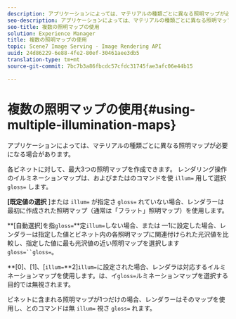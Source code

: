```yaml
---
description: アプリケーションによっては、マテリアルの種類ごとに異なる照明マップが必要になる場合があります。
seo-description: アプリケーションによっては、マテリアルの種類ごとに異なる照明マップが必要になる場合があります。
seo-title: 複数の照明マップの使用
solution: Experience Manager
title: 複数の照明マップの使用
topic: Scene7 Image Serving - Image Rendering API
uuid: 24d86229-6e88-4fe2-80ef-30461aee3db5
translation-type: tm+mt
source-git-commit: 7bc7b3a86fbcdc57cfdc31745fae3afc06e44b15

---
```



# 複数の照明マップの使用{#using-multiple-illumination-maps}

アプリケーションによっては、マテリアルの種類ごとに異なる照明マップが必要になる場合があります。

各ビネットに対して、最大3つの照明マップを作成できます。 レンダリング操作のイルミネーションマップは、およびまたはのコマンドを使 `illum=` 用して選択 `gloss=` します。

**[既定値の選択** ]または `illum=` が指定さ `gloss=` れていない場合、レンダラーは最初に作成された照明マップ（通常は「フラット」照明マップ）を使用します。

**[自動選択]を指`gloss=`**定`illum=`しない場合、または —1に設定した場合、レンダラーは指定した値とビネット内の各照明マップに関連付けられた光沢値を比較し、指定した値に最も光沢値の近い照明マップを選択します`gloss=``gloss=`。

**[0]、[1]、[`illum=`**2]`illum=`に設定された場合、レンダラは対応するイルミネーションマップを使用します。は、イ`gloss=`ルミネーションマップを選択する目的では無視されます。

ビネットに含まれる照明マップが1つだけの場合、レンダラーはそのマップを使用し、とのコマンドは無 `illum=` 視さ `gloss=` れます。
